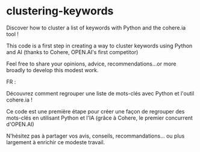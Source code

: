 # clustering-keywords
Discover how to cluster a list of keywords with Python and the cohere.ia tool !

This code is a first step in creating a way to cluster keywords using Python and AI (thanks to Cohere, OPEN.AI's first competitor)

Feel free to share your opinions, advice, recommendations...or more broadly to develop this modest work.


FR :

Découvrez comment regrouper une liste de mots-clés avec Python et l'outil cohere.ia !

Ce code est une première étape pour créer une façon de regrouper des mots-clés en utilisant Python et l'IA (grâce à Cohere, le premier concurrent d'OPEN.AI)

N'hésitez pas à partager vos avis, conseils, recommandations... ou plus largement à enrichir ce modeste travail.
